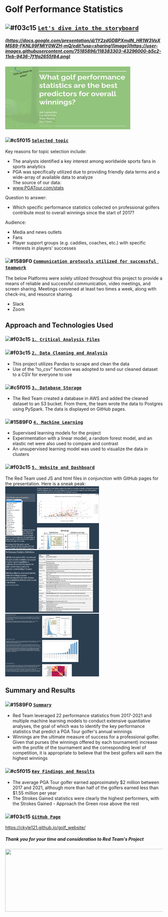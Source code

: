 # Golf Performance Statistics
## ![#f03c15](https://via.placeholder.com/15/f03c15/000000?text=+) <ins>`Let's dive into the storyboard`</ins> 
##### (https://docs.google.com/presentation/d/1Y2zdGDBPXmdN_HR1W3VoXMS89-FKNL99FMIY0WZH-mQ/edit?usp=sharing![image](https://user-images.githubusercontent.com/75185896/118383303-43296000-b5c2-11eb-9436-7f1fa2655f84.png)
<img src=https://github.com/joelapsansky/red-team/blob/database_app/app/templates/static/images/StoryBoard_Image.png width="400" height="200">

### ![#c5f015](https://via.placeholder.com/15/c5f015/000000?text=+) <ins>`Selected topic`</ins>
Key reasons for topic selection include:  
* The analysts identified a key interest among worldwide sports fans in sports analytics 
* PGA was specifically utilized due to providing friendly data terms and a wide-array of available data to analyze    
The source of our data:  
* www.PGATour.com/stats

Question to answer:  
* Which specific performance statistics collected on professional golfers contribute most to overall winnings since the start of 2017?
  
Audience: 
* Media and news outlets
* Fans
* Player support groups (e.g. caddies, coaches, etc.) with specific interests in players' successes
### ![#1589F0](https://via.placeholder.com/15/1589F0/000000?text=+) <ins>`Communication protocols utilized for successful teamwork`</ins>
The below Platforms were solely utilized throughout this project to provide a means of reliable and successful communication, video meetings, and screen sharing. Meetings convened at least two times a week, along with check-ins, and resource sharing.
* Slack
* Zoom 
## Approach and Technologies Used
### ![#f03c15](https://via.placeholder.com/15/f03c15/000000?text=+) <ins>`1. Critical Analysis Files`</ins>
### ![#f03c15](https://via.placeholder.com/15/f03c15/000000?text=+) <ins>`2. Data Cleaning and Analysis`</ins>
* This project utilizes Pandas to scrape and clean the data  
* Use of the "to_csv" function was adopted to send our cleaned dataset to a CSV for everyone to use
### ![#c5f015](https://via.placeholder.com/15/c5f015/000000?text=+) <ins>`3. Database Storage`</ins>
* The Red Team created a database in AWS and added the cleaned dataset to an S3 bucket.  From there, the team wrote the data to Postgres using PySpark. The data is displayed on GitHub pages.
### ![#1589F0](https://via.placeholder.com/15/1589F0/000000?text=+) <ins>`4. Machine Learning`</ins>
* Supervised learning models for the project 
* Experimentation with a linear model, a random forest model, and an elastic net were also used to compare and contrast  
* An unsupervised learning model was used to visualize the data in clusters
### ![#f03c15](https://via.placeholder.com/15/f03c15/000000?text=+) <ins>`5. Website and Dashboard`</ins>
The Red Team used JS and html files in conjunction with GitHub pages for the presentation. Here is a sneak peak:
<img src=https://github.com/joelapsansky/red-team/blob/database_app/app/templates/static/images/Website_Clip1.png width="300" height="200">
<img src=https://github.com/joelapsansky/red-team/blob/database_app/app/templates/static/images/Website_Clip2.png width="300" height="200">
<img src=https://github.com/joelapsansky/red-team/blob/database_app/app/templates/static/images/Website_Clip3.png width="300" height="200">
## Summary and Results
### ![#1589F0](https://via.placeholder.com/15/1589F0/000000?text=+) <ins>`Summary`</ins>
* Red Team leveraged 22 performance statistics from 2017-2021 and multiple machine learning models to conduct extensive quantiative analyses, the goal of which was to identify the key performance statistics that predict a PGA Tour golfer's annual winnings
* Winnings are the ultimate measure of success for a professional golfer. Given that purses (the winnings offered by each tournament) increase with the profile of the tournament and the corresponding level of competition, it is appropriate to believe that the best golfers will earn the highest winnings
### ![#c5f015](https://via.placeholder.com/15/c5f015/000000?text=+) <ins>`Key Findings and Results`</ins>
* The average PGA Tour golfer earned approximately $2 million between 2017 and 2021, although more than half of the golfers earned less than $1.55 million per year
* The Strokes Gained statistics were clearly the highest performers, with the Strokes Gained - Approach the Green rose above the rest
### ![#f03c15](https://via.placeholder.com/15/f03c15/000000?text=+) <ins>`GitHub Page`</ins>
https://ckyle121.github.io/golf_website/
##### Thank you for your time and consideration to Red Team's Project 
<img src=https://github.com/joelapsansky/red-team/blob/database_app/app/templates/static/images/Golf_Course.png width="550" height="200">

